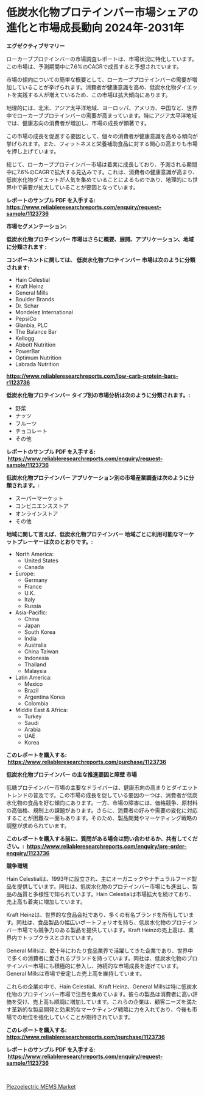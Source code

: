 <p><h1>低炭水化物プロテインバー市場シェアの進化と市場成長動向 2024年-2031年</h1></p><p><strong>エグゼクティブサマリー</strong></p>
<p><p>ローカーブプロテインバーの市場調査レポートは、市場状況に特化しています。この市場は、予測期間中に7.6%のCAGRで成長すると予想されています。</p><p>市場の傾向についての簡単な概要として、ローカーブプロテインバーの需要が増加していることが挙げられます。消費者が健康意識を高め、低炭水化物ダイエットを実践する人が増えているため、この市場は拡大傾向にあります。</p><p>地理的には、北米、アジア太平洋地域、ヨーロッパ、アメリカ、中国など、世界中でローカーブプロテインバーの需要が高まっています。特にアジア太平洋地域では、健康志向の消費者が増加し、市場の成長が顕著です。</p><p>この市場の成長を促進する要因として、個々の消費者が健康意識を高める傾向が挙げられます。また、フィットネスと栄養補助食品に対する関心の高まりも市場を押し上げています。</p><p>総じて、ローカーブプロテインバー市場は着実に成長しており、予測される期間中に7.6%のCAGRで拡大する見込みです。これは、消費者の健康意識が高まり、低炭水化物ダイエットが人気を集めていることによるものであり、地理的にも世界中で需要が拡大していることが要因となっています。</p></p>
<p><strong>レポートのサンプル PDF を入手する: <a href="https://www.reliableresearchreports.com/enquiry/request-sample/1123736">https://www.reliableresearchreports.com/enquiry/request-sample/1123736</a></strong></p>
<p><strong>市場セグメンテーション:</strong></p>
<p><strong> 低炭水化物プロテインバー 市場はさらに概要、展開、アプリケーション、地域に分類されます :</strong></p>
<p><strong>コンポーネントに関しては、 低炭水化物プロテインバー 市場は次のように分類されます: &nbsp;</strong></p>
<p><ul><li>Hain Celestial</li><li>Kraft Heinz</li><li>General Mills</li><li>Boulder Brands</li><li>Dr. Schar</li><li>Mondelez International</li><li>PepsiCo</li><li>Glanbia, PLC</li><li>The Balance Bar</li><li>Kellogg</li><li>Abbott Nutrition</li><li>PowerBar</li><li>Optimum Nutrition</li><li>Labrada Nutrition</li></ul></p>
<p><strong><a href="https://www.reliableresearchreports.com/low-carb-protein-bars-r1123736">https://www.reliableresearchreports.com/low-carb-protein-bars-r1123736</a></strong></p>
<p><strong> 低炭水化物プロテインバー タイプ別の市場分析は次のように分類されます。:</strong></p>
<p><ul><li>野菜</li><li>ナッツ</li><li>フルーツ</li><li>チョコレート</li><li>その他</li></ul></p>
<p><strong>レポートのサンプル PDF を入手する: &nbsp;<a href="https://www.reliableresearchreports.com/enquiry/request-sample/1123736">https://www.reliableresearchreports.com/enquiry/request-sample/1123736</a></strong></p>
<p><strong> 低炭水化物プロテインバー アプリケーション別の市場産業調査は次のように分類されます。:</strong></p>
<p><ul><li>スーパーマーケット</li><li>コンビニエンスストア</li><li>オンラインストア</li><li>その他</li></ul></p>
<p><strong>地域に関して言えば、低炭水化物プロテインバー 地域ごとに利用可能なマーケットプレーヤーは次のとおりです。:</strong></p>
<p><ul>
    <li>
        North America:
        <ul>
            <li>United States</li>
            <li>Canada</li>
        </ul>
    </li>
    <li>
        Europe:
        <ul>
            <li>Germany</li>
            <li>France</li>
            <li>U.K.</li>
            <li>Italy</li>
            <li>Russia</li>
        </ul>
    </li>
    <li>
        Asia-Pacific:
        <ul>
            <li>China</li>
            <li>Japan</li>
            <li>South Korea</li>
            <li>India</li>
            <li>Australia</li>
            <li>China Taiwan</li>
            <li>Indonesia</li>
            <li>Thailand</li>
            <li>Malaysia</li>
        </ul>
    </li>
    <li>
        Latin America:
        <ul>
            <li>Mexico</li>
            <li>Brazil</li>
            <li>Argentina Korea</li>
            <li>Colombia</li>
        </ul>
    </li>
    <li>
        Middle East & Africa:
        <ul>
            <li>Turkey</li>
            <li>Saudi</li>
            <li>Arabia</li>
            <li>UAE</li>
            <li>Korea</li>
        </ul>
    </li>
    </ul></p>
<p><strong>このレポートを購入する: &nbsp;<a href="https://www.reliableresearchreports.com/purchase/1123736">https://www.reliableresearchreports.com/purchase/1123736</a></strong></p>
<p><strong>低炭水化物プロテインバー の主な推進要因と障壁 市場</strong></p>
<p><p>低糖プロテインバー市場の主要なドライバーは、健康志向の高まりとダイエットトレンドの普及です。この市場の成長を促している要因の一つは、消費者が低炭水化物の食品を好む傾向にあります。一方、市場の障害には、価格競争、原材料の高価格、規制上の課題があります。さらに、消費者の好みや需要の変化に対応することが困難な一面もあります。そのため、製品開発やマーケティング戦略の調整が求められています。</p></p>
<p><strong>このレポートを購入する前に、質問がある場合は問い合わせるか、共有してください。:&nbsp; <a href="https://www.reliableresearchreports.com/enquiry/pre-order-enquiry/1123736">https://www.reliableresearchreports.com/enquiry/pre-order-enquiry/1123736</a></strong></p>
<p><strong>競争環境</strong></p>
<p><p>Hain Celestialは、1993年に設立され、主にオーガニックやナチュラルフード製品を提供しています。同社は、低炭水化物のプロテインバー市場にも進出し、製品の品質と多様性で知られています。Hain Celestialは市場拡大を続けており、売上高も着実に増加しています。</p><p>Kraft Heinzは、世界的な食品会社であり、多くの有名ブランドを所有しています。同社は、食品製品の幅広いポートフォリオを持ち、低炭水化物のプロテインバー市場でも競争力のある製品を提供しています。Kraft Heinzの売上高は、業界内でトップクラスとされています。</p><p>General Millsは、数十年にわたり食品業界で活躍してきた企業であり、世界中で多くの消費者に愛されるブランドを持っています。同社は、低炭水化物のプロテインバー市場にも積極的に参入し、持続的な市場成長を遂げています。General Millsは市場で安定した売上高を維持しています。</p><p>これらの企業の中で、Hain Celestial、Kraft Heinz、General Millsは特に低炭水化物のプロテインバー市場で注目を集めています。彼らの製品は消費者に高い評価を受け、売上高も順調に増加しています。これらの企業は、顧客ニーズを満たす革新的な製品開発と効果的なマーケティング戦略に力を入れており、今後も市場での地位を強化していくことが期待されています。</p></p>
<p><strong>このレポートを購入する: &nbsp; <a href="https://www.reliableresearchreports.com/purchase/1123736">https://www.reliableresearchreports.com/purchase/1123736</a></strong></p>
<p><strong>レポートのサンプル PDF を入手する: &nbsp;<a href="https://www.reliableresearchreports.com/enquiry/request-sample/1123736">https://www.reliableresearchreports.com/enquiry/request-sample/1123736</a></strong><strong></strong></p>
<p>&nbsp;</p>
<p><p><a href="https://noble-drawer-34c.notion.site/Piezoelectric-MEMS-Market-Size-Reveals-the-Best-Marketing-Channels-In-Global-Industry-2557b28524ff48a9b5b5ef2c87edb50d">Piezoelectric MEMS Market</a></p></p>